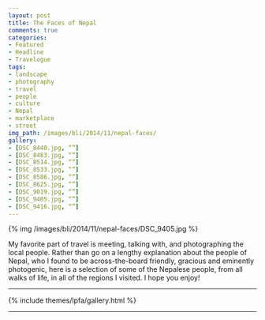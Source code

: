 ```yaml
---
layout: post
title: The Faces of Nepal
comments: true
categories:
- Featured
- Headline
- Travelogue
tags:
- landscape
- photography
- travel
- people
- culture
- Nepal
- marketplace
- street
img_path: /images/bli/2014/11/nepal-faces/
gallery:
- [DSC_8440.jpg, “”]
- [DSC_8483.jpg, “”]
- [DSC_8514.jpg, “”]
- [DSC_8533.jpg, “”]
- [DSC_8586.jpg, “”]
- [DSC_8625.jpg, “”]
- [DSC_9019.jpg, “”]
- [DSC_9405.jpg, “”]
- [DSC_9416.jpg, “”]
---
```


{% img /images/bli/2014/11/nepal-faces/DSC_9405.jpg %}

My favorite part of travel is meeting, talking with, and photographing the local people. Rather than go on a lengthy explanation about the people of Nepal, who I found to be across-the-board friendly, gracious and eminently photogenic, here is a selection of some of the Nepalese people, from all walks of life, in all of the  regions I visited. I hope you enjoy!

<!--more-->

---

{% include themes/lpfa/gallery.html %}

---







